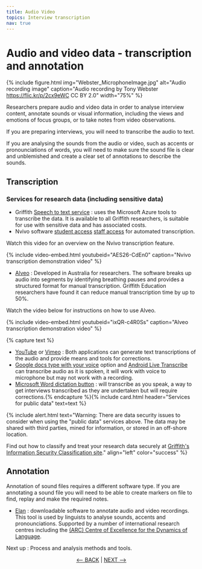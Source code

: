 ```yaml
---
title: Audio Video
topics: Interview transcription
nav: true
---
```


# Audio and video data - transcription and annotation 

{% include figure.html img="Webster_MicrophoneImage.jpg" alt="Audio recording image" caption="Audio recording by Tony Webster https://flic.kr/p/2cx9eWC  CC BY 2.0" width="75%" %}

Researchers prepare audio and video data in order to analyse interview content, annotate sounds or visual information, including the views and emotions of focus groups, or to take notes from video observations.
 
If you are preparing interviews, you will need to transcribe the audio to text.

If you are analysing the sounds from the audio or video, such as accents or pronounciations of words, you will need to make sure the sound file is clear and unblemished and create a clear set of annotations to describe the sounds. 

## Transcription 

### Services for research data (including sensitive data)
- Griffith [Speech to text service](https://www.griffith.edu.au/eresearch-services/speech-to-text) : uses the Microsoft Azure tools to transcribe the data. It is available to all Griffith researchers, is suitable for use with sensitive data and has associated costs.
- Nvivo software [student access](https://www.griffith.edu.au/student-computing/available-software)  [staff access](https://intranet.secure.griffith.edu.au/computing/software) for automated transcription.

Watch this video for an overview on the Nvivo transcription feature.

{% include video-embed.html youtubeid="AES26-CdEn0" caption="Nvivo transcription demonstration video" %}

- [Alveo](https://www.alveo.edu.au/) : Developed in Australia for researchers.  The software breaks up audio into segments by identifying breathing pauses and provides a structured format for manual transcription.  Griffith Education researchers have found it can reduce manual transcription time by up to 50%.

Watch the video below for instructions on how to use Alveo.

{% include video-embed.html youtubeid="ixQR-c4R0Ss" caption="Alveo transcription demonstration video" %}

{% capture text %}
- [YouTube](https://support.google.com/youtube/topic/9257536?hl=en&ref_topic=9257610) or [Vimeo](https://vimeo.com/blog/post/how-to-transcribe-a-video/) :  Both applications can generate text transcriptions of the audio and provide means and tools for corrections. 
- [Google docs type with your voice](https://support.google.com/docs/answer/4492226?hl=en) option and [Android Live Transcribe](https://support.google.com/accessibility/android/answer/9158064?hl=en) can transcribe audio as it is spoken, it will work with voice to microphone but may not work with a recording.
- [Microsoft Word dictation button](https://support.microsoft.com/en-us/office/dictate-your-documents-in-word-3876e05f-3fcc-418f-b8ab-db7ce0d11d3c?ns=winword&version=90&ui=en-us&rs=en-us&ad=us) : will transcribe as you speak, a way to get interviews transcribed as they are undertaken but will require corrections.{% endcapture %}{% include card.html header="Services for public data" text=text %}


{% include alert.html text="Warning: There are data security issues to consider when using the "public data" services above. The data may be shared with third parties, mined for information, or stored in an off-shore location. 

Find out how to classify and treat your research data securely at [Griffith's Information Security Classification site](https://griffitheduau.sharepoint.com/sites/Information-Management/SitePages/information-security.aspx)." align="left" color="success" %}


## Annotation 
Annotation of sound files requires a different software type. If you are annotating a sound file you will need to be able to create markers on file to find, replay and make the required notes. 
- [Elan](https://archive.mpi.nl/tla/elan) : downloadable software to annotate audio and video recordings. This tool is used by linguists to analyse sounds, accents and pronounciations. Supported by a number of international research centres including the [(ARC) Centre of Excellence for the Dynamics of Language](https://www.dynamicsoflanguage.edu.au/).

Next up : Process and analysis methods and tools.

<p align="center">
  <a href="https://griffithunilibrary.github.io/intro-text-mining-analysis/content/5-prepare-text.html"><-- BACK</a> |
  <a href="https://griffithunilibrary.github.io/intro-text-mining-analysis/content/7-analyse.html">NEXT --></a>
</p>

